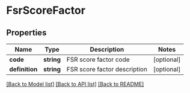 # FsrScoreFactor

## Properties
Name | Type | Description | Notes
------------ | ------------- | ------------- | -------------
**code** | **string** | FSR score factor code | [optional] 
**definition** | **string** | FSR score factor description | [optional] 

[[Back to Model list]](../README.md#documentation-for-models) [[Back to API list]](../README.md#documentation-for-api-endpoints) [[Back to README]](../README.md)


